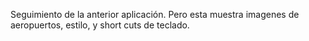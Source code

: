 Seguimiento de la anterior aplicación. Pero esta muestra imagenes de aeropuertos, estilo, y short cuts de teclado.
